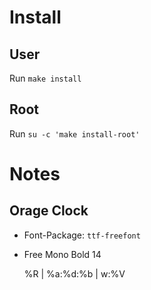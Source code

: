 Install
=======
User
----
Run `make install`

Root
----
Run `su -c 'make install-root'`


Notes
=====
Orage Clock
-----------
* Font-Package: `ttf-freefont`
* Free Mono Bold 14

    %R | %a:%d:%b | w:%V
